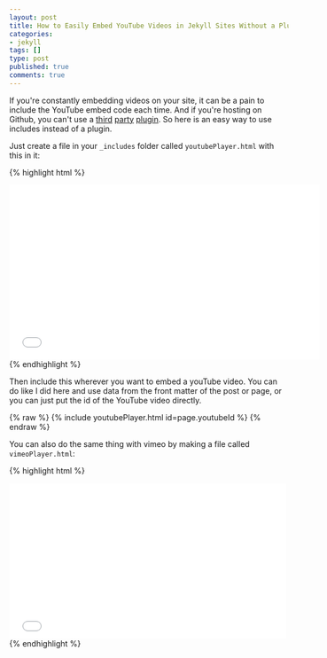 ```yaml
---
layout: post
title: How to Easily Embed YouTube Videos in Jekyll Sites Without a Plugin
categories:
- jekyll
tags: []
type: post
published: true
comments: true
---
```


If you're constantly embedding videos on your site, it can be a pain to include the YouTube embed code each time. And if you're hosting on Github, you can't use a [third](https://github.com/tuananh/BetterTube) [party](https://github.com/pibby/jekyll-youtube) [plugin](https://gist.github.com/joelverhagen/1805814). So here is an easy way to use includes instead of a plugin.

Just create a file in your `_includes` folder called `youtubePlayer.html` with this in it:

{% highlight html %}
<iframe width="560" height="315" src="//www.youtube.com/embed/{{ include.id }}" frameborder="0" allowfullscreen></iframe>
{% endhighlight %}

Then include this wherever you want to embed a youTube video. You can do like I did here and use data from the front matter of the post or page, or you can just put the id of the YouTube video directly.

{% raw %}
{% include youtubePlayer.html id=page.youtubeId %}
{% endraw %}

You can also do the same thing with vimeo by making a file called `vimeoPlayer.html`:

{% highlight html %}
<iframe src="//player.vimeo.com/video/{{ include.id }}" width="500" height="281" frameborder="0" webkitallowfullscreen mozallowfullscreen allowfullscreen></iframe>
{% endhighlight %}
